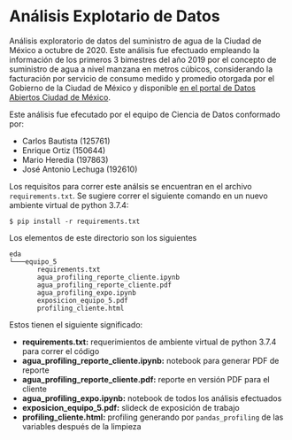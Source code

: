 # Análisis Explotario de Datos
Análisis exploratorio de datos del suministro de agua de la Ciudad de México a octubre de 2020. Este análisis fue efectuado empleando la información de  los primeros 3 bimestres del año 2019 por el concepto de suministro de agua a nivel manzana en metros cúbicos, considerando la facturación por servicio de consumo medido y promedio otorgada por el Gobierno de la Ciudad de México y disponible [en el portal de Datos Abiertos Ciudad de México](https://datos.cdmx.gob.mx/explore/dataset/consumo-agua/information/).

Este análisis fue efecutado por el equipo de Ciencia de Datos conformado por:
* Carlos Bautista (125761)
* Enrique Ortiz (150644)
* Mario Heredia (197863)
* José Antonio Lechuga (192610)

Los requisitos para correr este análsis se encuentran en el archivo `requirements.txt`. Se sugiere
correr el siguiente comando en un nuevo ambiente virtual de python 3.7.4:
```
$ pip install -r requirements.txt
```

Los elementos de este directorio son los siguientes
 ```
eda
└───equipo_5
        requirements.txt
        agua_profiling_reporte_cliente.ipynb
        agua_profiling_reporte_cliente.pdf
        agua_profiling_expo.ipynb
        exposicion_equipo_5.pdf
        profiling_cliente.html
```

Estos tienen el siguiente significado:

* **requirements.txt:** requerimientos de ambiente virtual de python 3.7.4 para correr el código
* **agua_profiling_reporte_cliente.ipynb:** notebook para generar PDF de reporte
* **agua_profiling_reporte_cliente.pdf:** reporte en versión PDF para el cliente
* **agua_profiling_expo.ipynb:** notebook de todos los análisis efectuados
* **exposicion_equipo_5.pdf:** slideck de exposición de trabajo
* **profiling_cliente.html:** profiling generando por `pandas_profiling` de las variables después de la limpieza
